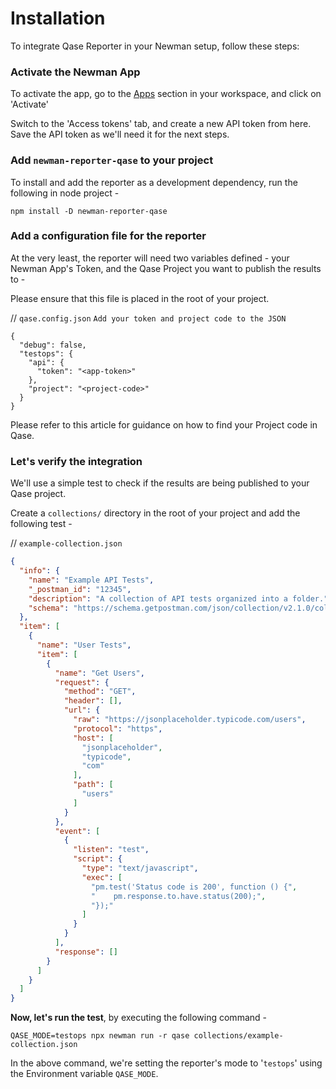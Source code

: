 # Installation

To integrate Qase Reporter in your Newman setup, follow these steps:

### Activate the Newman App

To activate the app, go to the [Apps](https://app.qase.io/apps?app=newman-reporter) section in your workspace, and click on 'Activate'

Switch to the 'Access tokens' tab, and create a new API token from here. Save the API token as we'll need it for the next steps.

### Add `newman-reporter-qase` to your project

To install and add the reporter as a development dependency, run the following in node project -

```
npm install -D newman-reporter-qase
```

### Add a configuration file for the reporter

At the very least, the reporter will need two variables defined - your Newman App's Token, and the Qase Project you want to publish the results to -

Please ensure that this file is placed in the root of your project.

// `qase.config.json` `Add your token and project code to the JSON`

```
{
  "debug": false,
  "testops": {
    "api": {
      "token": "<app-token>"
    },
    "project": "<project-code>"
  }
}
```

Please refer to this article for guidance on how to find your Project code in Qase.

### Let's verify the integration

We'll use a simple test to check if the results are being published to your Qase project.

Create a `collections/` directory in the root of your project and add the following test -

// `example-collection.json`

```json
{
  "info": {
    "name": "Example API Tests",
    "_postman_id": "12345",
    "description": "A collection of API tests organized into a folder.",
    "schema": "https://schema.getpostman.com/json/collection/v2.1.0/collection.json"
  },
  "item": [
    {
      "name": "User Tests",
      "item": [
        {
          "name": "Get Users",
          "request": {
            "method": "GET",
            "header": [],
            "url": {
              "raw": "https://jsonplaceholder.typicode.com/users",
              "protocol": "https",
              "host": [
                "jsonplaceholder",
                "typicode",
                "com"
              ],
              "path": [
                "users"
              ]
            }
          },
          "event": [
            {
              "listen": "test",
              "script": {
                "type": "text/javascript",
                "exec": [
                  "pm.test('Status code is 200', function () {",
                  "    pm.response.to.have.status(200);",
                  "});"
                ]
              }
            }
          ],
          "response": []
        }
      ]
    }
  ]
}
```

**Now, let's run the test**, by executing the following command -

```
QASE_MODE=testops npx newman run -r qase collections/example-collection.json
```

In the above command, we're setting the reporter's mode to '`testops`' using the Environment variable `QASE_MODE`. 
